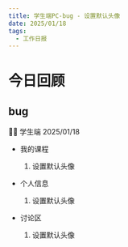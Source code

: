 ```yaml
---
title: 学生端PC-bug - 设置默认头像
date: 2025/01/18
tags:
  - 工作日报
---
```


# 今日回顾

## bug

👨‍🏫 学生端 2025/01/18

- 我的课程

  1. 设置默认头像

- 个人信息

  1. 设置默认头像

- 讨论区
  1. 设置默认头像
